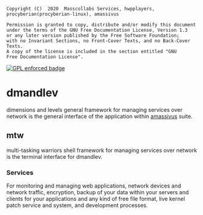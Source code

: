     Copyright (C)  2020  Masscollabs Services, hwpplayers, procyberian(procyberian-linux), amassivus

    Permission is granted to copy, distribute and/or modify this document
    under the terms of the GNU Free Documentation License, Version 1.3
    or any later version published by the Free Software Foundation;
    with no Invariant Sections, no Front-Cover Texts, and no Back-Cover Texts.
    A copy of the license is included in the section entitled "GNU
    Free Documentation License".

[![GPL enforced badge](https://img.shields.io/badge/GPL-enforced-blue.svg "This project enforces the GPL.")](https://gplenforced.org)

# dmandlev

dimensions and levels general framework for managing services over network is the general interface of the application within [amassivus](https://www.github.com/amassivus) suite.

## mtw

multi-tasking warriors shell framework for managing services over network is the terminal interface for dmandlev.

### Services

For monitoring and managing web applications, network devices and network traffic, encryption, backup of your data within your servers and clients for your applications and any kind of free file format, live kernel patch service and system, and development processes. 

